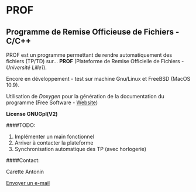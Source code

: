 PROF
====

Programme de Remise Officieuse de Fichiers - C/C++
--------------------------------------------------

PROF est un programme permettant de rendre automatiquement des fichiers (TP/TD) sur... **PROF** (Plateforme de Remise Officielle de Fichiers - _Université Lille1_).

Encore en développement - test sur machine Gnu/Linux et FreeBSD (MacOS 10.9).

Utilisation de _Doxygen_ pour la génération de la documentation du programme (Free Software - [Website](http://www.stack.nl/~dimitri/doxygen/))

**License GNUGpl(V2)**

####TODO:

1.	Implémenter un main fonctionnel
2.	Arriver à contacter la plateforme
3.	Synchronisation automatique des TP (avec horlogerie)

####Contact:

Carette Antonin

[Envoyer un e-mail](mailto:antonin.carette@gmail.com)